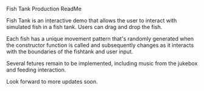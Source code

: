 Fish Tank Production ReadMe


Fish Tank is an interactive demo that allows the user to interact with simulated fish in a fish tank. Users can drag and drop the fish.

Each fish has a unique movement pattern that's randomly generated when the constructor function is called and subsequently changes as it interacts with the boundaries of the fishtank and user input.

Several fetures remain to be implemented, including music from the jukebox and feeding interaction.


Look forward to more updates soon.

